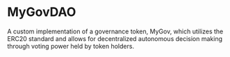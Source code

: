 # MyGovDAO
A custom implementation of a governance token, MyGov, which utilizes the ERC20 standard and allows for decentralized autonomous decision making through voting power held by token holders.
